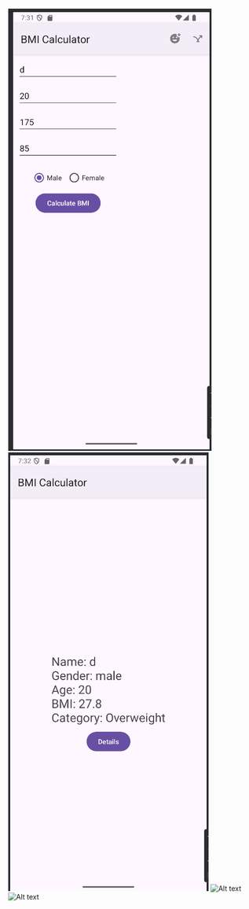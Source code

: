 ![Alt text](https://github.com/DavidK004/bmiCalc/blob/main/main.png)
![Alt text](https://github.com/DavidK004/bmiCalc/blob/main/result.png)
![Alt text](https://github.com/DavidK004/bmiCalc/blob/main/detailFromMain.png)
![Alt text](https://github.com/DavidK004/bmiCalc/blob/main/detailFromResult.png)
